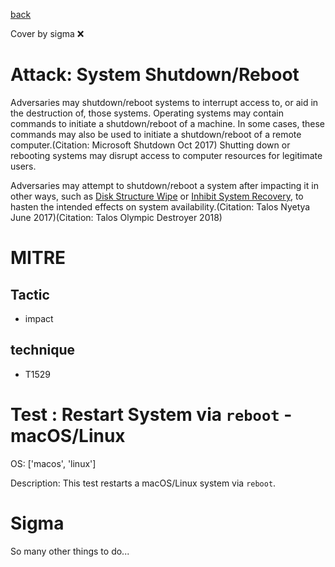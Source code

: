 [back](../index.md)

Cover by sigma :x: 

# Attack: System Shutdown/Reboot

 Adversaries may shutdown/reboot systems to interrupt access to, or aid in the destruction of, those systems. Operating systems may contain commands to initiate a shutdown/reboot of a machine. In some cases, these commands may also be used to initiate a shutdown/reboot of a remote computer.(Citation: Microsoft Shutdown Oct 2017) Shutting down or rebooting systems may disrupt access to computer resources for legitimate users.

Adversaries may attempt to shutdown/reboot a system after impacting it in other ways, such as [Disk Structure Wipe](https://attack.mitre.org/techniques/T1561/002) or [Inhibit System Recovery](https://attack.mitre.org/techniques/T1490), to hasten the intended effects on system availability.(Citation: Talos Nyetya June 2017)(Citation: Talos Olympic Destroyer 2018)

# MITRE
## Tactic
  - impact

## technique
  - T1529

# Test : Restart System via `reboot` - macOS/Linux

OS: ['macos', 'linux']

Description: This test restarts a macOS/Linux system via `reboot`.


# Sigma

 So many other things to do...